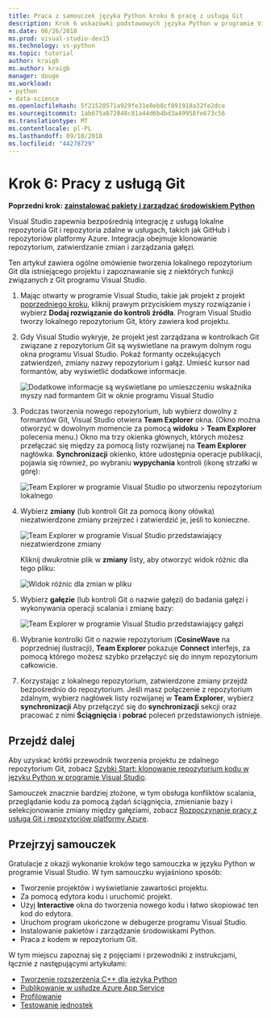 ```yaml
---
title: Praca z samouczek języka Python kroku 6 pracę z usługą Git
description: Krok 6 wskazówki podstawowych języka Python w programie Visual Studio, obejmujące funkcje związane z Git programu Visual Studio.
ms.date: 06/26/2018
ms.prod: visual-studio-dev15
ms.technology: vs-python
ms.topic: tutorial
author: kraigb
ms.author: kraigb
manager: douge
ms.workload:
- python
- data-science
ms.openlocfilehash: 5f21528571a929fe31e8eb8cf891918a32fe2dce
ms.sourcegitcommit: 1ab675a872848c81a44d6b4bd3a49958fe673c56
ms.translationtype: MT
ms.contentlocale: pl-PL
ms.lasthandoff: 09/10/2018
ms.locfileid: "44278729"
---
```

# <a name="step-6-work-with-git"></a>Krok 6: Pracy z usługą Git

**Poprzedni krok: [zainstalować pakiety i zarządzać środowiskiem Python](tutorial-working-with-python-in-visual-studio-step-05-installing-packages.md)**

Visual Studio zapewnia bezpośrednią integrację z usługą lokalne repozytoria Git i repozytoria zdalne w usługach, takich jak GitHub i repozytoriów platformy Azure. Integracja obejmuje klonowanie repozytorium, zatwierdzanie zmian i zarządzania gałęzi.

Ten artykuł zawiera ogólne omówienie tworzenia lokalnego repozytorium Git dla istniejącego projektu i zapoznawanie się z niektórych funkcji związanych z Git programu Visual Studio.

1. Mając otwarty w programie Visual Studio, takie jak projekt z projekt [poprzedniego kroku](tutorial-working-with-python-in-visual-studio-step-05-installing-packages.md), kliknij prawym przyciskiem myszy rozwiązanie i wybierz **Dodaj rozwiązanie do kontroli źródła**. Program Visual Studio tworzy lokalnego repozytorium Git, który zawiera kod projektu.

1. Gdy Visual Studio wykryje, że projekt jest zarządzana w kontrolkach Git związane z repozytorium Git są wyświetlane na prawym dolnym rogu okna programu Visual Studio. Pokaż formanty oczekujących zatwierdzeń, zmiany nazwy repozytorium i gałąź. Umieść kursor nad formantów, aby wyświetlić dodatkowe informacje.

    ![Dodatkowe informacje są wyświetlane po umieszczeniu wskaźnika myszy nad formantem Git w oknie programu Visual Studio](media/working-with-git-01.png)

1. Podczas tworzenia nowego repozytorium, lub wybierz dowolny z formantów Git, Visual Studio otwiera **Team Explorer** okna. (Okno można otworzyć w dowolnym momencie za pomocą **widoku** > **Team Explorer** polecenia menu.) Okno ma trzy okienka głównych, których możesz przełączać się między za pomocą listy rozwijanej na **Team Explorer** nagłówka. **Synchronizacji** okienko, które udostępnia operacje publikacji, pojawia się również, po wybraniu **wypychania** kontroli (ikonę strzałki w górę):

    ![Team Explorer w programie Visual Studio po utworzeniu repozytorium lokalnego](media/working-with-git-02.png)

1. Wybierz **zmiany** (lub kontroli Git za pomocą ikony ołówka) niezatwierdzone zmiany przejrzeć i zatwierdzić je, jeśli to konieczne.

    ![Team Explorer w programie Visual Studio przedstawiający niezatwierdzone zmiany](media/working-with-git-03.png)

    Kliknij dwukrotnie plik w **zmiany** listy, aby otworzyć widok różnic dla tego pliku:

    ![Widok różnic dla zmian w pliku](media/working-with-git-05.png)

1. Wybierz **gałęzie** (lub kontroli Git o nazwie gałęzi) do badania gałęzi i wykonywania operacji scalania i zmianę bazy:

    ![Team Explorer w programie Visual Studio przedstawiający gałęzi](media/working-with-git-04.png)

1. Wybranie kontrolki Git o nazwie repozytorium (**CosineWave** na poprzedniej ilustracji), **Team Explorer** pokazuje **Connect** interfejs, za pomocą którego możesz szybko przełączyć się do innym repozytorium całkowicie.

1. Korzystając z lokalnego repozytorium, zatwierdzone zmiany przejdź bezpośrednio do repozytorium. Jeśli masz połączenie z repozytorium zdalnym, wybierz nagłówek listy rozwijanej w **Team Explorer**, wybierz **synchronizacji** Aby przełączyć się do **synchronizacji** sekcji oraz pracować z nimi **Ściągnięcia** i **pobrać** poleceń przedstawionych istnieje.

## <a name="go-deeper"></a>Przejdź dalej

Aby uzyskać krótki przewodnik tworzenia projektu ze zdalnego repozytorium Git, zobacz [Szybki Start: klonowanie repozytorium kodu w języku Python w programie Visual Studio](quickstart-03-python-in-visual-studio-project-from-repository.md).

Samouczek znacznie bardziej złożone, w tym obsługa konfliktów scalania, przeglądanie kodu za pomocą żądań ściągnięcia, zmienianie bazy i selekcjonowanie zmiany między gałęziami, zobacz [Rozpoczynanie pracy z usługą Git i repozytoriów platformy Azure](/azure/devops/repos/git/gitquickstart?toc=/visualstudio/version-control/toc.json&bc=/azure/devops/repos/git/breadcrumb/vc/toc.json&view=vsts&tabs=visual-studio).

## <a name="tutorial-review"></a>Przejrzyj samouczek

Gratulacje z okazji wykonanie kroków tego samouczka w języku Python w programie Visual Studio. W tym samouczku wyjaśniono sposób:

- Tworzenie projektów i wyświetlanie zawartości projektu.
- Za pomocą edytora kodu i uruchomić projekt.
- Użyj **Interactive** okna do tworzenia nowego kodu i łatwo skopiować ten kod do edytora.
- Uruchom program ukończone w debugerze programu Visual Studio.
- Instalowanie pakietów i zarządzanie środowiskami Python.
- Praca z kodem w repozytorium Git.

W tym miejscu zapoznaj się z pojęciami i przewodniki z instrukcjami, łącznie z następującymi artykułami:

- [Tworzenie rozszerzenia C++ dla języka Python](working-with-c-cpp-python-in-visual-studio.md)
- [Publikowanie w usłudze Azure App Service](publishing-python-web-applications-to-azure-from-visual-studio.md)
- [Profilowanie](profiling-python-code-in-visual-studio.md)
- [Testowanie jednostek](unit-testing-python-in-visual-studio.md)
